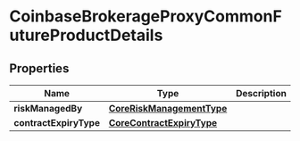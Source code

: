 
# CoinbaseBrokerageProxyCommonFutureProductDetails

## Properties
Name | Type | Description | Notes
------------ | ------------- | ------------- | -------------
**riskManagedBy** | [**CoreRiskManagementType**](CoreRiskManagementType.md) |  |  [optional]
**contractExpiryType** | [**CoreContractExpiryType**](CoreContractExpiryType.md) |  |  [optional]



